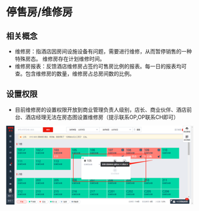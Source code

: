 # 停售房/维修房

## 相关概念

* 维修房：指酒店因房间设施设备有问题，需要进行维修，从而暂停销售的一种特殊房态。 维修房存在计划维修时间。
* 维修房报表：反馈酒店维修房占签约可售房比例的报表。每一日的报表均可查。包含维修房的数量，维修房占总房间数的比例。

## 设置权限

* 目前维修房的设置权限开放到商业管理负责人级别，店长、商业伙伴、酒店前台、酒店经理无法在房态图设置维修房（提示联系OP,OP联系CH即可）

![](../../.gitbook/assets/image%20%28203%29.png)

